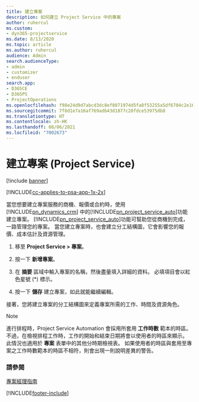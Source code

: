 ```yaml
---
title: 建立專案
description: 如何建立 Project Service 中的專案
author: ruhercul
ms.custom:
- dyn365-projectservice
ms.date: 8/13/2020
ms.topic: article
ms.author: ruhercul
audience: Admin
search.audienceType:
- admin
- customizer
- enduser
search.app:
- D365CE
- D365PS
- ProjectOperations
ms.openlocfilehash: f98e24d9d7abcd3dc8ef8071974d5fa8f53255a5df6704c2e166b0831a5935f1
ms.sourcegitcommit: 7f8d1e7a16af769adb43d1877c28fdce53975db8
ms.translationtype: HT
ms.contentlocale: zh-HK
ms.lasthandoff: 08/06/2021
ms.locfileid: "7002673"
---
```

# <a name="create-a-project-project-service"></a>建立專案 (Project Service)

[!include [banner](../includes/psa-now-project-operations.md)]

[!INCLUDE[cc-applies-to-psa-app-1x-2x](../includes/cc-applies-to-psa-app-1x-2x.md)]

當您想要建立專案服務的商機、報價或合約時，使用 [!INCLUDE[pn_dynamics_crm](../includes/pn-dynamics-crm.md)] 中的[!INCLUDE[pn_project_service_auto](../includes/pn-project-service-auto.md)]功能建立專案。 [!INCLUDE[pn_project_service_auto](../includes/pn-project-service-auto.md)]功能可幫助您從商機到完成，一路管理您的專案。 當您建立專案時，也會建立分工結構圖，它會影響您的報價、成本估計及資源管理。  
  
1.  移至 **Project Service > 專案**。  
  
2.  按一下 **新增專案**。  
  
3.  在 **摘要** 區域中輸入專案的名稱，然後盡量填入詳細的資料。 必填項目會以紅色星號 (*) 標示。  
  
4.  按一下 **儲存** 建立專案，如此就能繼續編輯。  
  
接著，您將建立專案的分工結構圖來定義專案所需的工作、時間及資源角色。  

> [!NOTE]
> 進行排程時，Project Service Automation 會採用所套用 **工作時數** 範本的時區。 不過，在檢視排程工作時，工作的開始和結束日期將會以使用者的時區來顯示。 此情況也適用於 **專案** 表單中的其他分時期檢視表。 如果使用者的時區與套用至專案之工作時數範本的時區不相符，則會出現一則說明差異的警告。 
  
### <a name="see-also"></a>請參閱  
 [專案經理指南](../psa/project-manager-guide.md)


[!INCLUDE[footer-include](../includes/footer-banner.md)]